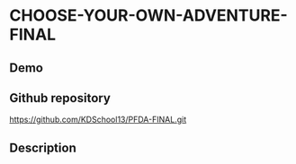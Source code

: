 # CHOOSE-YOUR-OWN-ADVENTURE-FINAL
## Demo


## Github repository 
https://github.com/KDSchool13/PFDA-FINAL.git

## Description
